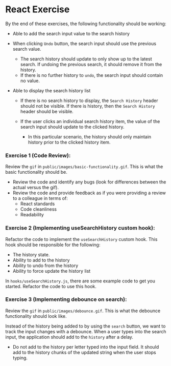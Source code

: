 # React Exercise

By the end of these exercises, the following functionality should be working:

- Able to add the search input value to the search history

- When clicking `Undo` button, the search input should use the previous search value.

  - The search history should update to only show up to the latest search. If undoing the previous search, it should remove it from the history.
  - If there is no further history to `undo`, the search input should contain no value.

- Able to display the search history list

  - If there is no search history to display, the `Search History` header should not be visible. If there is history, then the `Search History` header should be visible.

  - If the user clicks an individual search history item, the value of the search input should update to the clicked history.

    - In this particular scenario, the history should only maintain history prior to the clicked history item.

### Exercise 1 (Code Review):

Review the `gif` in `public/images/basic-functionality.gif`. This is what the basic functionality should be.

- Review the code and identify any bugs (look for differences between the actual versus the gif).
- Review the code and provide feedback as if you were providing a review to a colleague in terms of:
  - React standards
  - Code cleanliness
  - Readability

### Exercise 2 (Implementing useSearchHistory custom hook):

Refactor the code to implement the `useSearchHistory` custom hook. This hook should be responsible for the following:

- The history state.
- Ability to add to the history
- Ability to undo from the history
- Ability to force update the history list

In `hooks/useSearchHistory.js`, there are some example code to get you started. Refactor the code to use this hook.

### Exercise 3 (Implementing debounce on search):

Review the `gif` in `public/images/debounce.gif`. This is what the debounce functionality should look like.

Instead of the history being added to by using the `search` button, we want to track the input changes with a debounce. When a user types into the search input, the application should add to the `history` after a delay.

- Do not add to the history per letter typed into the input field. It should add to the history chunks of the updated string when the user stops typing.
